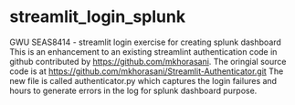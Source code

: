 # streamlit_login_splunk
GWU SEAS8414 - streamlit login exercise for creating splunk dashboard
This is an enhancement to an existing streamlint authentication code in github contributed by https://github.com/mkhorasani.
The oringial source code is at 
https://github.com/mkhorasani/Streamlit-Authenticator.git
The new file is called authenticator.py which captures the login failures and hours to generate errors in the log for splunk dashboard purpose.
